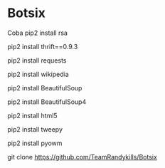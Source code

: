 # Botsix
Coba
pip2 install rsa

pip2 install thrift==0.9.3

pip2 install requests

pip2 install wikipedia

pip2 install BeautifulSoup

pip2 install BeautifulSoup4

pip2 install html5

pip2 install tweepy

pip2 install pyowm

git clone https://github.com/TeamRandykills/Botsix
